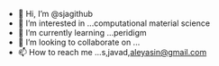 - 👋 Hi, I’m @sjagithub
- 👀 I’m interested in ...computational material science
- 🌱 I’m currently learning ...peridigm
- 💞️ I’m looking to collaborate on ...
- 📫 How to reach me ...s,javad,aleyasin@gmail.com

<!---
sjagithub/sjagithub is a ✨ special ✨ repository because its `README.md` (this file) appears on your GitHub profile.
You can click the Preview link to take a look at your changes.
--->
